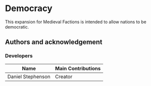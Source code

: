 # Democracy
This expansion for Medieval Factions is intended to allow nations to be democratic.

## Authors and acknowledgement
### Developers
Name | Main Contributions
------------ | -------------
Daniel Stephenson | Creator
